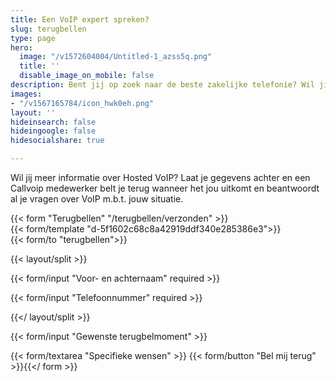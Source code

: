 ```yaml
---
title: Een VoIP expert spreken?
slug: terugbellen
type: page
hero:
  image: "/v1572604004/Untitled-1_azss5q.png"
  title: ''
  disable_image_on_mobile: false
description: Bent jij op zoek naar de beste zakelijke telefonie? Wil jij informatie over Hosted VoIP voor jouw sitautie? Laat je gegevens achter en een Callvoip medewerker neemt contact met je op.
images:
- "/v1567165784/icon_hwk0eh.png"
layout: ''
hideinsearch: false
hideingoogle: false
hidesocialshare: true

---
```

Wil jij meer informatie over Hosted VoIP? Laat je gegevens achter en een Callvoip medewerker belt je terug wanneer het jou uitkomt en beantwoordt al je vragen over VoIP m.b.t. jouw situatie.

{{< form "Terugbellen" "/terugbellen/verzonden" >}}  
{{< form/template "d-5f1602c68c8a42919ddf340e285386e3">}}  
{{< form/to "terugbellen">}}

{{< layout/split >}}

{{< form/input "Voor- en achternaam" required >}}

{{< form/input "Telefoonnummer" required >}}

{{</ layout/split >}}

{{< form/input "Gewenste terugbelmoment" >}}

{{< form/textarea "Specifieke wensen" >}} {{< form/button "Bel mij terug" >}}{{</ form >}}

